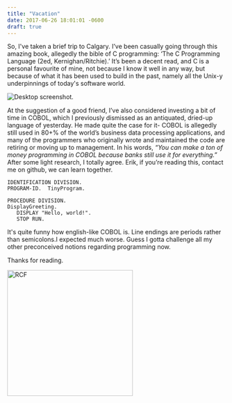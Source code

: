 ```yaml
---
title: "Vacation"
date: 2017-06-26 18:01:01 -0600
draft: true
---
```


So, I've taken a brief trip to Calgary. I’ve been casually going through this amazing book, allegedly the bible of C programming: ‘The C Programming Language (2ed, Kernighan/Ritchie).’ It’s been a decent read, and C is a personal favourite of mine, not because I know it well in any way, but because of what it has been used to build in the past, namely all the Unix-y underpinnings of today's software world.

![Desktop screenshot.](/legacy/July2617.png)

At the suggestion of a good friend, I’ve also considered investing a bit of time in COBOL, which I previously dismissed as an antiquated, dried-up language of yesterday. He made quite the case for it- COBOL is allegedly still used in 80+% of the world’s business data processing applications, and many of the programmers who originally wrote and maintained the code are retiring or moving up to management. In his words, _“You can make a ton of money programming in COBOL because banks still use it for everything.”_ After some light research, I totally agree. Erik, if you’re reading this, contact me on github, we can learn together.

```cobol
IDENTIFICATION DIVISION.
PROGRAM-ID.  TinyProgram.

PROCEDURE DIVISION.
DisplayGreeting.
   DISPLAY "Hello, world!".
   STOP RUN.

```

It's quite funny how english-like COBOL is. Line endings are periods rather than semicolons.I expected much worse. Guess I gotta challenge all my other preconceived notions regarding programming now.

Thanks for reading.

<img src="/legacy/art/s.png" alt="RCF" style="border-radius:0; width: 289px;"/>
